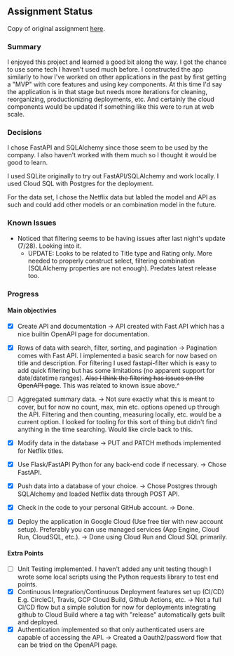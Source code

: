 ## Assignment Status

Copy of original assignment [here](original-assignment.md).

### Summary

I enjoyed this project and learned a good bit along the way.  I got the chance to use some tech I haven't used much before.  I constructed the app similarly to how I've worked on other applications in the past by first getting a "MVP" with core features and using key components.  At this time I'd say the application is in that stage but needs more iterations for cleaning, reorganizing, productionizing deployments, etc.  And certainly the cloud components would be updated if something like this were to run at web scale.

### Decisions

I chose FastAPI and SQLAlchemy since those seem to be used by the company.  I also haven't worked with them much so I thought it would be good to learn.

I used SQLite originally to try out FastAPI/SQLAlchemy and work locally.  I used Cloud SQL with Postgres for the deployment.

For the data set, I chose the Netflix data but labled the model and API as such and could add other models or an combination model in the future.

### Known Issues

* Noticed that filtering seems to be having issues after last night's update (7/28). Looking into it.
  * UPDATE: Looks to be related to Title type and Rating only. More needed to properly construct select, filtering combination (SQLAlchemy properties are not enough). Predates latest release too.

### Progress 

#### Main objectivies
- [x] Create API and documentation -> API created with Fast API which has a nice builtin OpenAPI page for documentation.

- [x] Rows of data with search, filter, sorting, and pagination -> Pagination comes with Fast API.  I implemented a basic search for now based on title and description.  For filtering I used fastapi-filter which is easy to add quick filtering but has some limitations (no apparent support for date/datetime ranges).  ~~Also I think the filtering has issues on the OpenAPI page~~.  This was related to known issue above.^

- [ ] Aggregated summary data.  -> Not sure exactly what this is meant to cover, but for now no count, max, min etc. options opened up through the API.  Filtering and then counting, measuring locally, etc. would be a current option.  I looked for tooling for this sort of thing but didn't find anything in the time searching.  Would like circle back to this.

- [x] Modify data in the database -> PUT and PATCH methods implemented for Netflix titles.

- [x] Use Flask/FastAPI Python for any back-end code if necessary.  -> Chose FastAPI.

- [x] Push data into a database of your choice.  -> Chose Postgres through SQLAlchemy and loaded Netflix data through POST API.

- [x] Check in the code to your personal GitHub account. -> Done.

- [x] Deploy the application in Google Cloud (Use free tier with new account setup).  Preferably you can use managed services (App Engine, Cloud Run, CloudSQL, etc.).  -> Done using Cloud Run and Cloud SQL primarily.

#### Extra Points
- [ ] Unit Testing implemented.  I haven't added any unit testing though I wrote some local scripts using the Python requests library to test end points.
- [x] Continuous Integration/Continuous Deployment features set up (CI/CD) E.g. CircleCI, Travis, GCP Cloud Build, Github Actions, etc. -> Not a full CI/CD flow but a simple solution for now for deployments integrating github to Cloud Build where a tag with "release" automatically gets built and deployed.
- [x] Authentication implemented so that only authenticated users are capable of accessing the API. -> Created a Oauth2/password flow that can be tried on the OpenAPI page.
